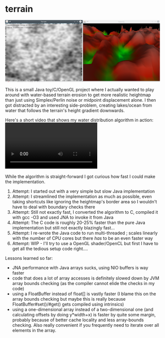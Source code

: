 # terrain

![Screenshot](https://raw.githubusercontent.com/toby1984/terrain/master/screenshot.png)

This is a small Java toy/C/OpenGL project where I actually wanted to play around with water-based 
terrain erosion to get more realistic heightmap than just using Simplex/Perlin noise or midpoint displacement alone. 
I then got distracted by an interesting side-problem, creating lakes/ocean from water that follows the terrain's height gradient 
downwards.

Here's a short video that shows my water distribution algorithm in action: ![Screenshot](https://github.com/toby1984/terrain/blob/master/video.mkv?raw=true)

While the algorithm is straight-forward I got curious how fast I could make the implementation.

1. Attempt: I started out with a very simple but slow Java implementation
2. Attempt: I streamlined the implementation as much as possible, even taking shortcuts like ignoring the heightmap's border area so I 
wouldn't have to deal with boundary checks there
3. Attempt: Still not exactly fast, I converted the algorithm to C, compiled it with gcc -O3 and used JNA to invoke it from Java
4. Attempt: The C code is roughly 20-25% faster than the pure Java implementation but still not exactly blazingly fast...
5. Attempt: I re-wrote the Java code to run multi-threaded ; scales linearly with the number of CPU cores but there *has* to 
be an even faster way
6. Attempt: WIP - I'll try to use a OpenGL shader/OpenCL but first I have to get all the tedious setup code right....

Lessons learned so far:

- JNA performance with Java arrays sucks, using NIO buffers is way faster
- code that does a lot of array accesses is definitely slowed down by JVM array bounds checking (as the compiler cannot elide the checks in my code)
- using a FloatBuffer instead of float[] is vastly faster (I blame this on the array bounds checking but maybe this is really because FloatBuffer#set()/#get() gets compiled using intrinsics)
- using a one-dimensional array instead of a two-dimensional one (and calculating offsets by doing y*width+x) is faster by
quite some margin, probably because of better cache locality and less array-bounds checking. Also really convenient if you frequently need to iterate over all elements in the array.
